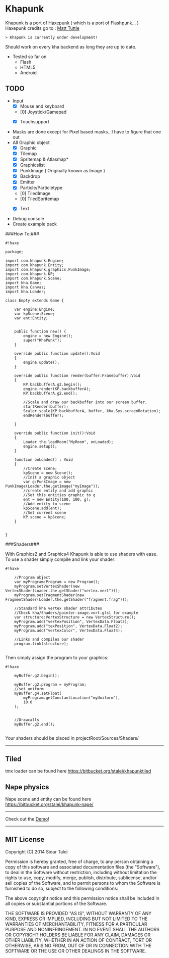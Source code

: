 Khapunk
========

Khapunk is a port of [Haxepunk] ( which is a port of Flashpunk... )  
Haxepunk credits go to :  [Matt Tuttle] 

~~~~
> Khapunk is currently under development!
~~~~  
  
Should work on every kha backend as long they are up to date.  

* Tested so far on  
    - Flash  
    - HTML5 
    - Android

TODO
-----
* Input  
    - [x] Mouse and keyboard  
    - [0] Joystick/Gamepad
    - [x] Touchsupport 


* Masks are done except for Pixel based masks...I have to figure that one out
* All Graphic object 
    - [x] Graphic
    - [x] Tilemap
    - [x] Spritemap & Atlasmap*
    - [x] Graphicslist
    - [x] PunkImage ( Originally known as Image )
    - [x] Backdrop
    - [x] Emitter
    - [x] Particle/Particletype
    - [0] TiledImage
    - [0] TiledSpritemap
    - [x] Text


* Debug console
* Create example pack


###How To:###
```
#!haxe

package;

import com.khapunk.Engine;
import com.khapunk.Entity;
import com.khapunk.graphics.PunkImage;
import com.khapunk.KP;
import com.khapunk.Scene;
import kha.Game;
import kha.Canvas;
import kha.Loader;

class Empty extends Game {
	
	var engine:Engine;
	var kpScene:Scene;
	var ent:Entity;

	
	public function new() {
		engine = new Engine();
		super("KhaPunk");
	}
	
	override public function update():Void 
	{
		engine.update();
	}
	
	override public function render(buffer:Framebuffer):Void 
	{
		KP.backbufferA.g2.begin();
		engine.render(KP.backbufferA);
		KP.backbufferA.g2.end();
		
		//Scale and draw our backbuffer into our screen buffer.
		startRender(buffer);
		Scaler.scale(KP.backbufferA, buffer, kha.Sys.screenRotation);
		endRender(buffer);
		
	}
	
	override public function init():Void 
	{
		Loader.the.loadRoom("MyRoom", onLoaded);
		engine.setup();
	}
	
	function onLoaded() : Void
	{
		//Create scene;
		kpScene = new Scene();
		//Init a graphic object
		var g:PunkImage = new PunkImage(Loader.the.getImage("myImage"));
		//create entity and add graphic
		//Set this entities graphic to g
		ent = new Entity(100, 100, g);
		//Add entity to scene
		kpScene.add(ent);
		//Set current scene
		KP.scene = kpScene;
	}
	
	
}
```

###Shaders###

With Graphics2 and Graphics4 Khapunk is able to use shaders with ease. 
To use a shader simply compile and link your shader:
	
```
#!haxe

	//Program object
	var myProgram:Program = new Program();
	myProgram.setVertexShader(new VertexShader(Loader.the.getShader("vertex.vert")));
	myProgram.setFragmentShader(new FragmentShader(Loader.the.getShader("fragment.frag")));
	
	//Standard kha vertex shader attributes
	//Check kha/Shaders/painter-image.vert.glsl for example
	var structure:VertexStructure = new VertexStructure();
	myProgram.add("vertexPosition", VertexData.Float3);
	myProgram.add("texPosition", VertexData.Float2);
	myProgram.add("vertexColor", VertexData.Float4);
		
	//Links and compiles our shader
	program.link(structure);
		

```

Then simply assign the program to your graphics:

```
#!haxe

	myBuffer.g2.begin();

	myBuffer.g2.program = myProgram;
	//set uniform
	myBuffer.g4.setFloat(
		myProgram.getConstantLocation("myUniform"),
		10.0
	);

	
	//Drawcalls
	myBuffer.g2.end();
	
```

Your shaders should be placed in projectRoot/Sources/Shaders/

---

Tiled 
---
tmx loader can be found here
https://bitbucket.org/stalei/khapunktiled  
	
Nape physics
---
Nape scene and entity can be found here
https://bitbucket.org/stalei/khapunk-nape/

---

Check out the [Demo]! 

---
[Demo]:https://47cbfe828dfc48a5eb5b8e3b381243284edffd44.googledrive.com/host/0B97j9rSYGvSsTzctM2F2YW1VN0E/
[Haxepunk/tiled]:https://github.com/HaxePunk/tiled
[Matt Tuttle]:https://github.com/MattTuttle
[Haxepunk]:https://github.com/HaxePunk/HaxePunk


MIT License
----

Copyright (C) 2014 Sidar Talei

Permission is hereby granted, free of charge, to any person obtaining a copy of this software and associated documentation files (the "Software"), to deal in the Software without restriction, including without limitation the rights to use, copy, modify, merge, publish, distribute, sublicense, and/or sell copies of the Software, and to permit persons to whom the Software is furnished to do so, subject to the following conditions:

The above copyright notice and this permission notice shall be included in all copies or substantial portions of the Software.

THE SOFTWARE IS PROVIDED "AS IS", WITHOUT WARRANTY OF ANY KIND, EXPRESS OR IMPLIED, INCLUDING BUT NOT LIMITED TO THE WARRANTIES OF MERCHANTABILITY, FITNESS FOR A PARTICULAR PURPOSE AND NONINFRINGEMENT. IN NO EVENT SHALL THE AUTHORS OR COPYRIGHT HOLDERS BE LIABLE FOR ANY CLAIM, DAMAGES OR OTHER LIABILITY, WHETHER IN AN ACTION OF CONTRACT, TORT OR OTHERWISE, ARISING FROM, OUT OF OR IN CONNECTION WITH THE SOFTWARE OR THE USE OR OTHER DEALINGS IN THE SOFTWARE.